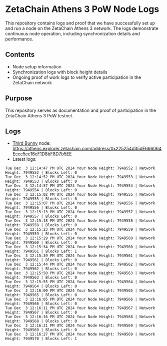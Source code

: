 # ZetaChain Athens 3 PoW Node Logs
This repository contains logs and proof that we have successfully set up and run a node on the ZetaChain Athens 3 network. The logs demonstrate continuous node operation, including synchronization details and performance.

## Contents
- Node setup information
- Synchronization logs with block height details
- Ongoing proof of work logs to verify active participation in the ZetaChain network

## Purpose
This repository serves as documentation and proof of participation in the ZetaChain Athens 3 PoW testnet.

## Logs

- [Third Bunny](https://thirdbunny.xyz/) node: https://athens.explorer.zetachain.com/address/0x225254d35dE666064Eccc5ce16eF1D8bF8D7b5EE
- Latest logs:
```
Tue Dec  3 12:14:47 PM UTC 2024 Your Node Height: 7949552 | Network Height: 7949552 | Blocks Left: 0
Tue Dec  3 12:14:52 PM UTC 2024 Your Node Height: 7949553 | Network Height: 7949553 | Blocks Left: 0
Tue Dec  3 12:14:57 PM UTC 2024 Your Node Height: 7949554 | Network Height: 7949554 | Blocks Left: 0
Tue Dec  3 12:15:02 PM UTC 2024 Your Node Height: 7949555 | Network Height: 7949555 | Blocks Left: 0
Tue Dec  3 12:15:07 PM UTC 2024 Your Node Height: 7949556 | Network Height: 7949556 | Blocks Left: 0
Tue Dec  3 12:15:13 PM UTC 2024 Your Node Height: 7949557 | Network Height: 7949557 | Blocks Left: 0
Tue Dec  3 12:15:18 PM UTC 2024 Your Node Height: 7949558 | Network Height: 7949558 | Blocks Left: 0
Tue Dec  3 12:15:23 PM UTC 2024 Your Node Height: 7949559 | Network Height: 7949559 | Blocks Left: 0
Tue Dec  3 12:15:29 PM UTC 2024 Your Node Height: 7949560 | Network Height: 7949560 | Blocks Left: 0
Tue Dec  3 12:15:34 PM UTC 2024 Your Node Height: 7949560 | Network Height: 7949561 | Blocks Left: 1
Tue Dec  3 12:15:39 PM UTC 2024 Your Node Height: 7949561 | Network Height: 7949561 | Blocks Left: 0
Tue Dec  3 12:15:44 PM UTC 2024 Your Node Height: 7949562 | Network Height: 7949562 | Blocks Left: 0
Tue Dec  3 12:15:50 PM UTC 2024 Your Node Height: 7949563 | Network Height: 7949563 | Blocks Left: 0
Tue Dec  3 12:15:55 PM UTC 2024 Your Node Height: 7949564 | Network Height: 7949564 | Blocks Left: 0
Tue Dec  3 12:16:00 PM UTC 2024 Your Node Height: 7949565 | Network Height: 7949565 | Blocks Left: 0
Tue Dec  3 12:16:05 PM UTC 2024 Your Node Height: 7949566 | Network Height: 7949566 | Blocks Left: 0
Tue Dec  3 12:16:11 PM UTC 2024 Your Node Height: 7949567 | Network Height: 7949567 | Blocks Left: 0
Tue Dec  3 12:16:16 PM UTC 2024 Your Node Height: 7949568 | Network Height: 7949568 | Blocks Left: 0
Tue Dec  3 12:16:21 PM UTC 2024 Your Node Height: 7949569 | Network Height: 7949569 | Blocks Left: 0
Tue Dec  3 12:16:27 PM UTC 2024 Your Node Height: 7949569 | Network Height: 7949570 | Blocks Left: 1
```

